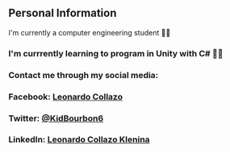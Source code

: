 ## Personal Information
 I'm currently a computer engineering student 👨‍🎓
### I'm currrently learning to program in Unity with C# :man_technologist:

### Contact me through my social media:
### Facebook: [Leonardo Collazo](https://www.facebook.com/leonardo.collazo.71)
### Twitter: [@KidBourbon6](https://twitter.com/KidBourbon6)
### LinkedIn: [Leonardo Collazo Klenina](https://www.linkedin.com/in/leonardo-collazo-klenina-aa0270201)
